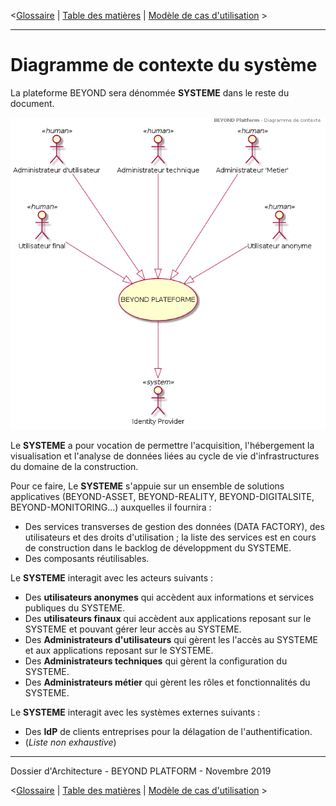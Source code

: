<[Glossaire](./0002.Glossary.md) \| [Table des matières](./0001.TableOfContent.md) \| [Modèle de cas d'utilisation](./0200.UseCaseModel.md) >

* * *

# Diagramme de contexte du système

La plateforme BEYOND sera dénommée **SYSTEME** dans le reste du document.

![Diagramme de contexte](./images/diagrams/0100.SystemContext/system-context.png)

Le **SYSTEME** a pour vocation de permettre l'acquisition, l'hébergement la visualisation et l'analyse de données liées au cycle de vie d'infrastructures du domaine de la construction.

Pour ce faire, Le **SYSTEME** s'appuie sur un ensemble de solutions applicatives (BEYOND-ASSET, BEYOND-REALITY, BEYOND-DIGITALSITE, BEYOND-MONITORING...) auxquelles il fournira :

- Des services transverses de gestion des données (DATA FACTORY), des utilisateurs et des droits d'utilisation ; la liste des services est en cours de construction dans le backlog de développment du SYSTEME.
- Des composants réutilisables.

Le **SYSTEME** interagit avec les acteurs suivants :

- Des **utilisateurs anonymes** qui accèdent aux informations et services publiques du SYSTEME.
- Des **utilisateurs finaux** qui accèdent aux applications reposant sur le SYSTEME et pouvant gérer leur accès au SYSTEME.
- Des **Administrateurs d'utilisateurs** qui gèrent les l'accès au SYSTEME et aux applications reposant sur le SYSTEME.
- Des **Administrateurs techniques** qui gèrent la configuration du SYSTEME.
- Des **Administrateurs métier** qui gèrent les rôles et fonctionnalités du SYSTEME.


Le **SYSTEME** interagit avec les systèmes externes suivants :

- Des **IdP** de clients entreprises pour la délagation de l'authentification.
- (_Liste non exhaustive_)

* * *

Dossier d'Architecture - BEYOND PLATFORM - Novembre 2019

<[Glossaire](./0002.Glossary.md) \| [Table des matières](./0001.TableOfContent.md) \| [Modèle de cas d'utilisation](./0200.UseCaseModel.md) >
